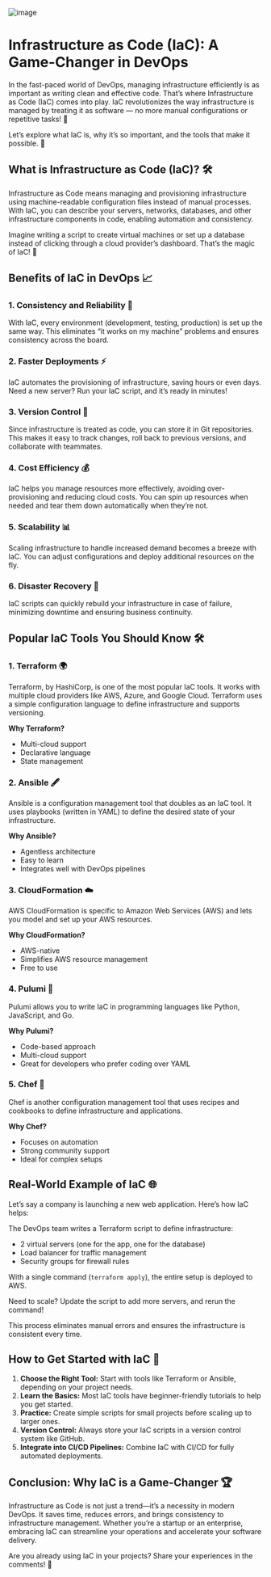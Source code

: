 
![image](https://github.com/user-attachments/assets/4ead577e-330c-4805-ae3c-653d3f60d51f)

# Infrastructure as Code (IaC): A Game-Changer in DevOps

In the fast-paced world of DevOps, managing infrastructure efficiently is as important as writing clean and effective code. That’s where Infrastructure as Code (IaC) comes into play. IaC revolutionizes the way infrastructure is managed by treating it as software — no more manual configurations or repetitive tasks! 🚀

Let’s explore what IaC is, why it’s so important, and the tools that make it possible. 🎯

## What is Infrastructure as Code (IaC)? 🛠️
Infrastructure as Code means managing and provisioning infrastructure using machine-readable configuration files instead of manual processes. With IaC, you can describe your servers, networks, databases, and other infrastructure components in code, enabling automation and consistency.

Imagine writing a script to create virtual machines or set up a database instead of clicking through a cloud provider’s dashboard. That’s the magic of IaC! 🌟

## Benefits of IaC in DevOps 📈

### 1. Consistency and Reliability 🤝
With IaC, every environment (development, testing, production) is set up the same way. This eliminates “it works on my machine” problems and ensures consistency across the board.

### 2. Faster Deployments ⚡
IaC automates the provisioning of infrastructure, saving hours or even days. Need a new server? Run your IaC script, and it’s ready in minutes!

### 3. Version Control 📂
Since infrastructure is treated as code, you can store it in Git repositories. This makes it easy to track changes, roll back to previous versions, and collaborate with teammates.

### 4. Cost Efficiency 💰
IaC helps you manage resources more effectively, avoiding over-provisioning and reducing cloud costs. You can spin up resources when needed and tear them down automatically when they’re not.

### 5. Scalability 📊
Scaling infrastructure to handle increased demand becomes a breeze with IaC. You can adjust configurations and deploy additional resources on the fly.

### 6. Disaster Recovery 🔄
IaC scripts can quickly rebuild your infrastructure in case of failure, minimizing downtime and ensuring business continuity.

## Popular IaC Tools You Should Know 🛠️

### 1. Terraform 🌍
Terraform, by HashiCorp, is one of the most popular IaC tools. It works with multiple cloud providers like AWS, Azure, and Google Cloud. Terraform uses a simple configuration language to define infrastructure and supports versioning.

**Why Terraform?**

- Multi-cloud support
- Declarative language
- State management

### 2. Ansible 🖋️
Ansible is a configuration management tool that doubles as an IaC tool. It uses playbooks (written in YAML) to define the desired state of your infrastructure.

**Why Ansible?**

- Agentless architecture
- Easy to learn
- Integrates well with DevOps pipelines

### 3. CloudFormation ☁️
AWS CloudFormation is specific to Amazon Web Services (AWS) and lets you model and set up your AWS resources.

**Why CloudFormation?**

- AWS-native
- Simplifies AWS resource management
- Free to use

### 4. Pulumi 🚀
Pulumi allows you to write IaC in programming languages like Python, JavaScript, and Go.

**Why Pulumi?**

- Code-based approach
- Multi-cloud support
- Great for developers who prefer coding over YAML

### 5. Chef 🍲
Chef is another configuration management tool that uses recipes and cookbooks to define infrastructure and applications.

**Why Chef?**

- Focuses on automation
- Strong community support
- Ideal for complex setups

## Real-World Example of IaC 🌐
Let’s say a company is launching a new web application. Here’s how IaC helps:

The DevOps team writes a Terraform script to define infrastructure:

- 2 virtual servers (one for the app, one for the database)
- Load balancer for traffic management
- Security groups for firewall rules

With a single command (`terraform apply`), the entire setup is deployed to AWS.

Need to scale? Update the script to add more servers, and rerun the command!

This process eliminates manual errors and ensures the infrastructure is consistent every time.

## How to Get Started with IaC 🚀

1. **Choose the Right Tool:** Start with tools like Terraform or Ansible, depending on your project needs.
2. **Learn the Basics:** Most IaC tools have beginner-friendly tutorials to help you get started.
3. **Practice:** Create simple scripts for small projects before scaling up to larger ones.
4. **Version Control:** Always store your IaC scripts in a version control system like GitHub.
5. **Integrate into CI/CD Pipelines:** Combine IaC with CI/CD for fully automated deployments.

## Conclusion: Why IaC is a Game-Changer 🏆
Infrastructure as Code is not just a trend—it’s a necessity in modern DevOps. It saves time, reduces errors, and brings consistency to infrastructure management. Whether you’re a startup or an enterprise, embracing IaC can streamline your operations and accelerate your software delivery.

Are you already using IaC in your projects? Share your experiences in the comments! 💬
